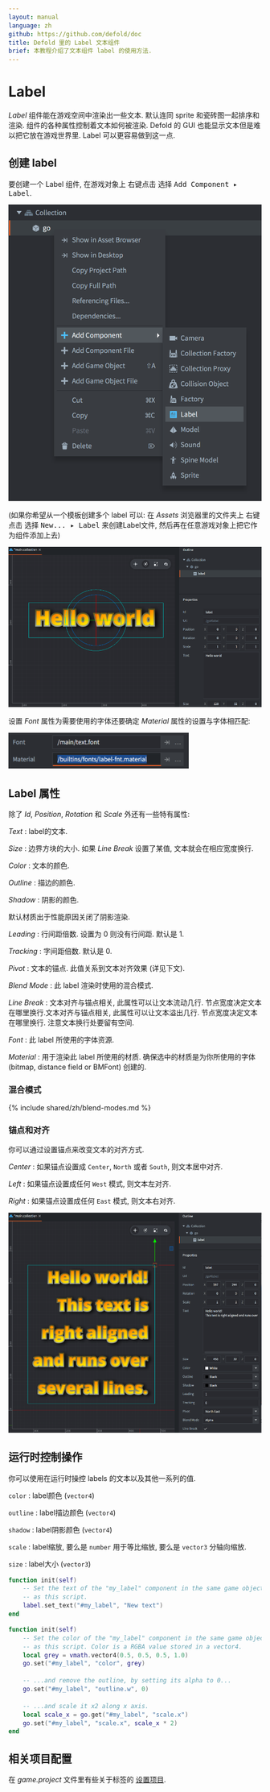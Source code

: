 ```yaml
---
layout: manual
language: zh
github: https://github.com/defold/doc
title: Defold 里的 Label 文本组件
brief: 本教程介绍了文本组件 label 的使用方法.
---
```


# Label

*Label* 组件能在游戏空间中渲染出一些文本. 默认连同 sprite 和瓷砖图一起排序和渲染. 组件的各种属性控制着文本如何被渲染. Defold 的 GUI 也能显示文本但是难以把它放在游戏世界里. Label 可以更容易做到这一点.

## 创建 label

要创建一个 Label 组件, 在游戏对象上 <kbd>右键点击</kbd> 选择 <kbd>Add Component ▸ Label</kbd>.

![Add label](/manuals/images/label/add_label.png)

(如果你希望从一个模板创建多个 label 可以: 在 *Assets* 浏览器里的文件夹上 <kbd>右键点击</kbd> 选择 <kbd>New... ▸ Label</kbd> 来创建Label文件, 然后再在任意游戏对象上把它作为组件添加上去)

![New label](/manuals/images/label/label.png)

设置 *Font* 属性为需要使用的字体还要确定 *Material* 属性的设置与字体相匹配:

![Font and material](/manuals/images/label/font_material.png)

## Label 属性

除了 *Id*, *Position*, *Rotation* 和 *Scale* 外还有一些特有属性:

*Text*
: label的文本.

*Size*
: 边界方块的大小. 如果 *Line Break* 设置了某值, 文本就会在相应宽度换行.

*Color*
: 文本的颜色.

*Outline*
: 描边的颜色.

*Shadow*
: 阴影的颜色.

<div class='sidenote' markdown='1'>
默认材质出于性能原因关闭了阴影渲染.
</div>

*Leading*
: 行间距倍数. 设置为 0 则没有行间距. 默认是 1.

*Tracking*
: 字间距倍数. 默认是 0.

*Pivot*
: 文本的锚点. 此值关系到文本对齐效果 (详见下文).

*Blend Mode*
: 此 label 渲染时使用的混合模式.

*Line Break*
: 文本对齐与锚点相关, 此属性可以让文本流动几行. 节点宽度决定文本在哪里换行.文本对齐与锚点相关, 此属性可以让文本溢出几行. 节点宽度决定文本在哪里换行. 注意文本换行处要留有空间.

*Font*
: 此 label 所使用的字体资源.

*Material*
: 用于渲染此 label 所使用的材质. 确保选中的材质是为你所使用的字体 (bitmap, distance field or BMFont) 创建的.

### 混合模式
{% include shared/zh/blend-modes.md %}

### 锚点和对齐

你可以通过设置锚点来改变文本的对齐方式.

*Center*
: 如果锚点设置成 `Center`, `North` 或者 `South`, 则文本居中对齐.

*Left*
: 如果锚点设置成任何 `West` 模式, 则文本左对齐.

*Right*
: 如果锚点设置成任何 `East` 模式, 则文本右对齐.

![Text alignment](/manuals/images/label/align.png)

## 运行时控制操作

你可以使用在运行时操控 labels 的文本以及其他一系列的值.

`color`
: label颜色 (`vector4`)

`outline`
: label描边颜色 (`vector4`)

`shadow`
: label阴影颜色 (`vector4`)

`scale`
: label缩放, 要么是 `number` 用于等比缩放, 要么是 `vector3` 分轴向缩放.

`size`
: label大小 (`vector3`)

```lua
function init(self)
    -- Set the text of the "my_label" component in the same game object
    -- as this script.
    label.set_text("#my_label", "New text")
end
```

```lua
function init(self)
    -- Set the color of the "my_label" component in the same game object
    -- as this script. Color is a RGBA value stored in a vector4.
    local grey = vmath.vector4(0.5, 0.5, 0.5, 1.0)
    go.set("#my_label", "color", grey)

    -- ...and remove the outline, by setting its alpha to 0...
    go.set("#my_label", "outline.w", 0)

    -- ...and scale it x2 along x axis.
    local scale_x = go.get("#my_label", "scale.x")
    go.set("#my_label", "scale.x", scale_x * 2)
end
```

## 相关项目配置

在 *game.project* 文件里有些关于标签的 [设置项目](/zh/manuals/project-settings#label).
